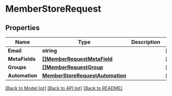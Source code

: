 # MemberStoreRequest

## Properties

Name | Type | Description | Notes
------------ | ------------- | ------------- | -------------
**Email** | **string** |  | [optional] 
**MetaFields** | [**[]MemberRequestMetaField**](MemberRequestMetaField.md) |  | [optional] 
**Groups** | [**[]MemberRequestGroup**](MemberRequestGroup.md) |  | [optional] 
**Automation** | [**MemberStoreRequestAutomation**](MemberStoreRequest_automation.md) |  | [optional] 

[[Back to Model list]](../README.md#documentation-for-models) [[Back to API list]](../README.md#documentation-for-api-endpoints) [[Back to README]](../README.md)


